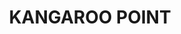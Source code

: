 ---
lastmod: '2025-04-06T06:05:20+00:00'
latitude: -34.01362
layout: suburb
longitude: 151.101891
postcode: '2224'
state: NSW
title: KANGAROO POINT
url: /nsw/kangaroo-point/
---